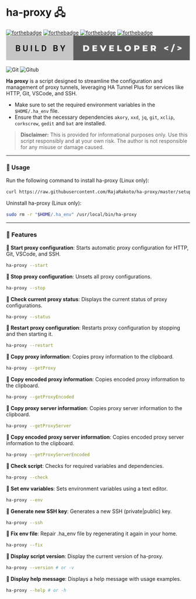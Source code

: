 # ha-proxy 🖧

[![forthebadge](https://forthebadge.com/images/badges/built-with-love.svg)](https://forthebadge.com) [![forthebadge](https://forthebadge.com/images/badges/for-you.svg)](https://forthebadge.com) [![forthebadge](https://forthebadge.com/images/badges/open-source.svg)](https://forthebadge.com) [![forthebadge](https://forthebadge.com/images/badges/uses-git.svg)](https://forthebadge.com) [![forthebadge](https://github.com/RajaRakoto/github-docs/blob/master/badge/build-by.svg?raw=true)](https://forthebadge.com)

![Git](https://img.shields.io/badge/-Git-777?style=flat&logo=git&logoColor=F05032&labelColor=ffffff) ![Gitub](https://img.shields.io/badge/-Gitub-777?style=flat&logo=github&logoColor=777&labelColor=ffffff)

**Ha proxy** is a script designed to streamline the configuration and management of proxy tunnels, leveraging HA Tunnel Plus for services like HTTP, Git, VSCode, and SSH.

- Make sure to set the required environment variables in the `$HOME/.ha_env` file.
- Ensure that the necessary dependencies `akory`, `xxd`, `jq`, `git`, `xclip`, `corkscrew`, `gedit` and `bat` are installed.

> **Disclaimer:** This is provided for informational purposes only. Use this script responsibly and at your own risk. The author is not responsible for any misuse or damage caused.

---

### 📌 Usage

Run the following command to install ha-proxy (Linux only):

```bash
curl https://raw.githubusercontent.com/RajaRakoto/ha-proxy/master/setup > setup && chmod +x setup && ./setup
```

Uninstall ha-proxy (Linux only):

```bash
sudo rm -r "$HOME/.ha_env" /usr/local/bin/ha-proxy
```

---

### 📌 Features

**📜 Start proxy configuration**: Starts automatic proxy configuration for HTTP, Git, VSCode, and SSH.

```bash
ha-proxy --start
```

**📜 Stop proxy configuration**: Unsets all proxy configurations.

```bash
ha-proxy --stop
```

**📜 Check current proxy status**: Displays the current status of proxy configurations.

```bash
ha-proxy --status
```

**📜 Restart proxy configuration**: Restarts proxy configuration by stopping and then starting it.

```bash
ha-proxy --restart
```

**📜 Copy proxy information**: Copies proxy information to the clipboard.

```bash
ha-proxy --getProxy
```

**📜 Copy encoded proxy information**: Copies encoded proxy information to the clipboard.

```bash
ha-proxy --getProxyEncoded
```

**📜 Copy proxy server information**: Copies proxy server information to the clipboard.

```bash
ha-proxy --getProxyServer
```

**📜 Copy encoded proxy server information**: Copies encoded proxy server information to the clipboard.

```bash
ha-proxy --getProxyServerEncoded
```

**📜 Check script**: Checks for required variables and dependencies.

```bash
ha-proxy --check
```

**📜 Set env variables**: Sets environment variables using a text editor.

```bash
ha-proxy --env
```

**📜 Generate new SSH key**: Generates a new SSH (private|public) key.

```bash
ha-proxy --ssh
```

**📜 Fix env file**: Repair .ha_env file by regenerating it again in your home.

```bash
ha-proxy --fix
```

**📜 Display script version**: Display the current version of ha-proxy.

```bash
ha-proxy --version # or -v
```

**📜 Display help message**: Displays a help message with usage examples.

```bash
ha-proxy --help # or -h
```
